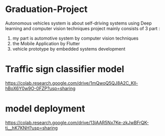 # Graduation-Project
Autonomous vehicles system is about self-driving systems using Deep learning and computer vision techniques 
project mainly consists of 3 part :
1. my part is automotive system by computer vision techniques
2. the Mobile Application by Flutter
3. vehicle prototype by embedded systems development 
# Traffic sign classifier model
https://colab.research.google.com/drive/1mQwoQ5QJ8A2C_Kll-hBoX6Y0w9O-0FZP?usp=sharing
# model deployment
https://colab.research.google.com/drive/13iAAR5Nx7Ke-zkJwBFrQK-tj__hK7KNH?usp=sharing
